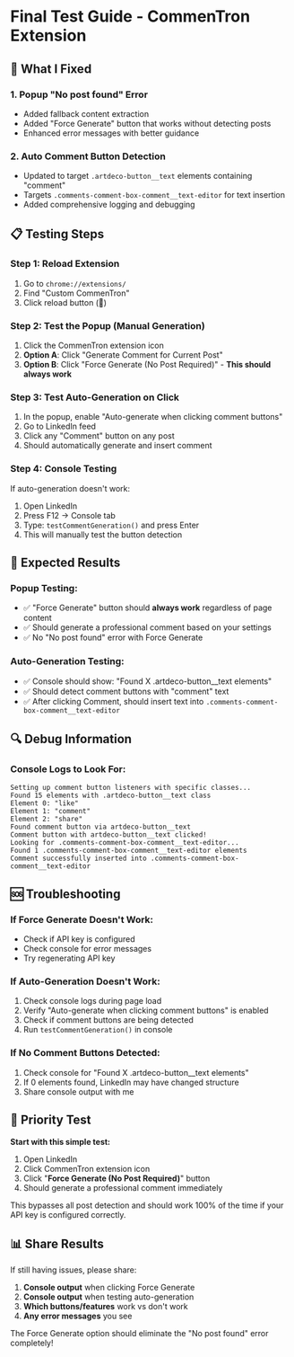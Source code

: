 # Final Test Guide - CommenTron Extension

## 🔧 What I Fixed

### 1. **Popup "No post found" Error**
- Added fallback content extraction
- Added "Force Generate" button that works without detecting posts
- Enhanced error messages with better guidance

### 2. **Auto Comment Button Detection**
- Updated to target `.artdeco-button__text` elements containing "comment"
- Targets `.comments-comment-box-comment__text-editor` for text insertion
- Added comprehensive logging and debugging

## 📋 Testing Steps

### **Step 1: Reload Extension**
1. Go to `chrome://extensions/`
2. Find "Custom CommenTron"
3. Click reload button (🔄)

### **Step 2: Test the Popup (Manual Generation)**
1. Click the CommenTron extension icon
2. **Option A**: Click "Generate Comment for Current Post"
3. **Option B**: Click "Force Generate (No Post Required)" - **This should always work**

### **Step 3: Test Auto-Generation on Click**
1. In the popup, enable "Auto-generate when clicking comment buttons"
2. Go to LinkedIn feed
3. Click any "Comment" button on any post
4. Should automatically generate and insert comment

### **Step 4: Console Testing**
If auto-generation doesn't work:
1. Open LinkedIn
2. Press F12 → Console tab  
3. Type: `testCommentGeneration()` and press Enter
4. This will manually test the button detection

## 🎯 Expected Results

### **Popup Testing:**
- ✅ "Force Generate" button should **always work** regardless of page content
- ✅ Should generate a professional comment based on your settings
- ✅ No "No post found" error with Force Generate

### **Auto-Generation Testing:**
- ✅ Console should show: "Found X .artdeco-button__text elements"
- ✅ Should detect comment buttons with "comment" text
- ✅ After clicking Comment, should insert text into `.comments-comment-box-comment__text-editor`

## 🔍 Debug Information

### **Console Logs to Look For:**
```
Setting up comment button listeners with specific classes...
Found 15 elements with .artdeco-button__text class
Element 0: "like"
Element 1: "comment"
Element 2: "share"
Found comment button via artdeco-button__text
Comment button with artdeco-button__text clicked!
Looking for .comments-comment-box-comment__text-editor...
Found 1 .comments-comment-box-comment__text-editor elements
Comment successfully inserted into .comments-comment-box-comment__text-editor
```

## 🆘 Troubleshooting

### **If Force Generate Doesn't Work:**
- Check if API key is configured
- Check console for error messages
- Try regenerating API key

### **If Auto-Generation Doesn't Work:**
1. Check console logs during page load
2. Verify "Auto-generate when clicking comment buttons" is enabled
3. Check if comment buttons are being detected
4. Run `testCommentGeneration()` in console

### **If No Comment Buttons Detected:**
1. Check console for "Found X .artdeco-button__text elements"
2. If 0 elements found, LinkedIn may have changed structure
3. Share console output with me

## 🚀 Priority Test

**Start with this simple test:**

1. Open LinkedIn
2. Click CommenTron extension icon
3. Click "**Force Generate (No Post Required)**" button
4. Should generate a professional comment immediately

This bypasses all post detection and should work 100% of the time if your API key is configured correctly.

## 📊 Share Results

If still having issues, please share:
1. **Console output** when clicking Force Generate
2. **Console output** when testing auto-generation  
3. **Which buttons/features** work vs don't work
4. **Any error messages** you see

The Force Generate option should eliminate the "No post found" error completely!